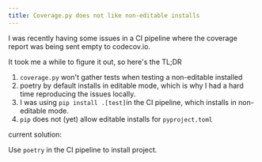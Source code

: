 ```yaml
---
title: Coverage.py does not like non-editable installs
---
```


I was recently having some issues in a CI pipeline where the coverage report was being sent empty to codecov.io.

It took me a while to figure it out, so here's the TL;DR

1. `coverage.py` won't gather tests when testing a non-editable installed 
1. poetry by default installs in editable mode, which is why I had a hard time reproducing the issues locally.
1. I was using `pip install .[test]`in the CI pipeline, which installs in non-editable mode.
1. `pip` does not (yet) allow editable installs for `pyproject.toml`

current solution:

Use `poetry` in the CI pipeline to install project.
